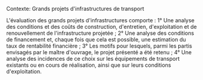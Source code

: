 Contexte: Grands projets d'infrastructures de transport

L'évaluation des grands projets d'infrastructures comporte : 1° Une analyse des conditions et des coûts de construction, d'entretien, d'exploitation et de renouvellement de l'infrastructure projetée ; 2° Une analyse des conditions de financement et, chaque fois que cela est possible, une estimation du taux de rentabilité financière ; 3° Les motifs pour lesquels, parmi les partis envisagés par le maître d'ouvrage, le projet présenté a été retenu ; 4° Une analyse des incidences de ce choix sur les équipements de transport existants ou en cours de réalisation, ainsi que sur leurs conditions d'exploitation.